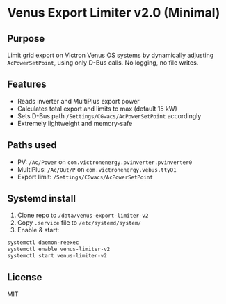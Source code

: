 # Venus Export Limiter v2.0 (Minimal)

## Purpose

Limit grid export on Victron Venus OS systems by dynamically adjusting `AcPowerSetPoint`, using only D-Bus calls. No logging, no file writes.

## Features

- Reads inverter and MultiPlus export power
- Calculates total export and limits to max (default 15 kW)
- Sets D-Bus path `/Settings/CGwacs/AcPowerSetPoint` accordingly
- Extremely lightweight and memory-safe

## Paths used

- PV: `/Ac/Power` on `com.victronenergy.pvinverter.pvinverter0`
- MultiPlus: `/Ac/Out/P` on `com.victronenergy.vebus.ttyO1`
- Export limit: `/Settings/CGwacs/AcPowerSetPoint`

## Systemd install

1. Clone repo to `/data/venus-export-limiter-v2`
2. Copy `.service` file to `/etc/systemd/system/`
3. Enable & start:

```bash
systemctl daemon-reexec
systemctl enable venus-limiter-v2
systemctl start venus-limiter-v2
```

## License

MIT
